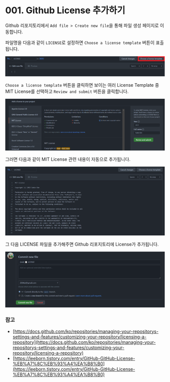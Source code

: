 # 001. Github License 추가하기

Github 리포지토리에서 `Add file > Create new file`을 통해 파일 생성 페이지로 이동합니다.

파일명을 다음과 같이 `LICENSE`로 설정하면 `Choose a license template` 버튼이 표출됩니다.

![](../.vuepress/public/images/git-posting/001-01.png)

`Choose a license template` 버튼을 클릭하면 보이는 여러 License Template 중 MIT License를 선택하고 `Review and submit` 버튼을 클릭합니다.

![](../.vuepress/public/images/git-posting/001-02.png)

그러면 다음과 같이 MIT License 관련 내용이 자동으로 추가됩니다.

![](../.vuepress/public/images/git-posting/001-03.png)

그 다음 LICENSE 파일을 추가해주면 Github 리포지토리에 License가 추가됩니다.

![](../.vuepress/public/images/git-posting/001-04.png)

### 참고
- [https://docs.github.com/ko/repositories/managing-your-repositorys-settings-and-features/customizing-your-repository/licensing-a-repository](https://docs.github.com/ko/repositories/managing-your-repositorys-settings-and-features/customizing-your-repository/licensing-a-repository)
- [https://leeborn.tistory.com/entry/GitHub-GitHub-License-%EB%A7%8C%EB%93%A4%EA%B8%B0](https://leeborn.tistory.com/entry/GitHub-GitHub-License-%EB%A7%8C%EB%93%A4%EA%B8%B0)